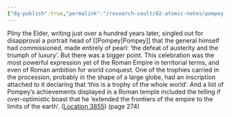 ```yaml
---
{"dg-publish":true,"permalink":"/research-vault/02-atomic-notes/pompey-s-triumph-in-61-bce-signaled-the-roman-empire-s-shift-toward-world-conquest/"}
---
```


Pliny the Elder, writing just over a hundred years later, singled out for disapproval a portrait head of [[Pompey\|Pompey]] that the general himself had commissioned, made entirely of pearl: ‘the defeat of austerity and the triumph of luxury’. But there was a bigger point. This celebration was the most powerful expression yet of the Roman Empire in territorial terms, and even of Roman ambition for world conquest. One of the trophies carried in the procession, probably in the shape of a large globe, had an inscription attached to it declaring that ‘this is a trophy of the whole world’. And a list of Pompey’s achievements displayed in a Roman temple included the telling if over-optimistic boast that he ‘extended the frontiers of the empire to the limits of the earth’. ([Location 3855](https://readwise.io/to_kindle?action=open&asin=B0108U7IHO&location=3855)) (page 274)
